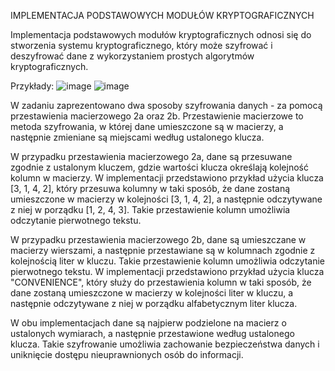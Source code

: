 IMPLEMENTACJA PODSTAWOWYCH MODUŁÓW KRYPTOGRAFICZNYCH

Implementacja podstawowych modułów kryptograficznych odnosi się do stworzenia systemu kryptograficznego, który może szyfrować i deszyfrować dane z wykorzystaniem prostych algorytmów kryptograficznych.

Przykłady:
      ![image](https://github.com/KamilMicota42/encryption/assets/85360923/f5e2324c-dbf4-43d3-abdb-b46725e1b357)
      ![image](https://github.com/KamilMicota42/encryption/assets/85360923/fb825d4c-f550-440d-a62c-921cc261b4c8)
      
W zadaniu zaprezentowano dwa sposoby szyfrowania danych - za pomocą przestawienia macierzowego 2a oraz 2b. Przestawienie macierzowe to metoda szyfrowania, w której dane umieszczone są w macierzy, a następnie zmieniane są miejscami według ustalonego klucza.

W przypadku przestawienia macierzowego 2a, dane są przesuwane zgodnie z ustalonym kluczem, gdzie wartości klucza określają kolejność kolumn w macierzy. W implementacji przedstawiono przykład użycia klucza [3, 1, 4, 2], który przesuwa kolumny w taki sposób, że dane zostaną umieszczone w macierzy w kolejności [3, 1, 4, 2], a następnie odczytywane z niej w porządku [1, 2, 4, 3]. Takie przestawienie kolumn umożliwia odczytanie pierwotnego tekstu.

W przypadku przestawienia macierzowego 2b, dane są umieszczane w macierzy wierszami, a następnie przestawiane są w kolumnach zgodnie z kolejnością liter w kluczu. Takie przestawienie kolumn umożliwia odczytanie pierwotnego tekstu. W implementacji przedstawiono przykład użycia klucza "CONVENIENCE", który służy do przestawienia kolumn w taki sposób, że dane zostaną umieszczone w macierzy w kolejności liter w kluczu, a następnie odczytywane z niej w porządku alfabetycznym liter klucza.

W obu implementacjach dane są najpierw podzielone na macierz o ustalonych wymiarach, a następnie przestawione według ustalonego klucza. Takie szyfrowanie umożliwia zachowanie bezpieczeństwa danych i uniknięcie dostępu nieuprawnionych osób do informacji.
